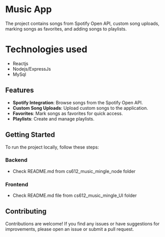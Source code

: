 # Music App

The project contains songs from Spotify Open API, custom song uploads, marking songs as favorites, and adding songs to playlists.

# Technologies used
- Reactjs
- Nodejs/ExpressJs
- MySql

## Features

- **Spotify Integration**: Browse songs from the Spotify Open API.
- **Custom Song Uploads**: Upload custom songs to the application.
- **Favorites**: Mark songs as favorites for quick access.
- **Playlists**: Create and manage playlists.

## Getting Started

To run the project locally, follow these steps:

### Backend

- Check README.md from cs612_music_mingle_node folder

### Frontend

- Check README.md file from cs612_music_mingle_UI folder

## Contributing

Contributions are welcome! If you find any issues or have suggestions for improvements, please open an issue or submit a pull request.
